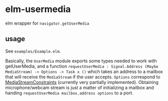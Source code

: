 # elm-usermedia
elm wrapper for ```navigator.getUserMedia```

## usage
See ```examples/Example.elm```.

Basically, the ```UserMedia``` module exports some types needed
to work with getUserMedia, and a function ``` requestUserMedia :
Signal.Address (Maybe MediaStream) -> Options -> Task x () ```
which takes an address to a mailbox that will receive the
```MediaStream``` if the user accepts. ```Options``` correspond
to
[MediaStreamConstraints](http://w3c.github.io/mediacapture-main/getusermedia.html#mediastreamconstraints)
(currently very partially implemented). Obtaining
microphone/webcam stream is just a matter of initializing a
mailbox and handing ```requestUserMedia mailbox.address
options``` to a port.
